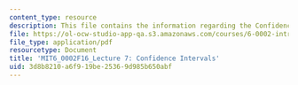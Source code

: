 ```yaml
---
content_type: resource
description: This file contains the information regarding the Confidence Intervals.
file: https://ol-ocw-studio-app-qa.s3.amazonaws.com/courses/6-0002-introduction-to-computational-thinking-and-data-science-fall-2016/3d8b8210a6f919be25369d985b650abf_MIT6_0002F16_lec7.pdf
file_type: application/pdf
resourcetype: Document
title: 'MIT6_0002F16_Lecture 7: Confidence Intervals'
uid: 3d8b8210-a6f9-19be-2536-9d985b650abf
---
```

